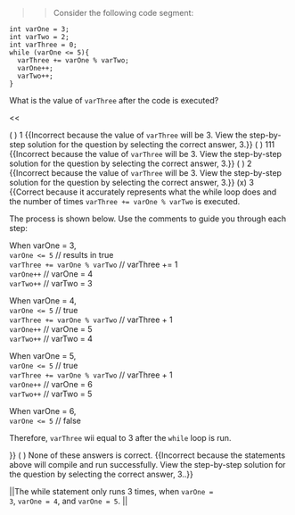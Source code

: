 >>Consider the following code segment:
<pre><code>int varOne = 3;
int varTwo = 2;
int varThree = 0;
while (varOne &lt;= 5){
  varThree += varOne % varTwo;
  varOne++;
  varTwo++;
}
</code></pre>
<p>What is the value of <code>varThree</code> after the code is executed?</p><<

( ) 1 {{Incorrect because the value of <code>varThree</code> will be 3. View the step-by-step solution for the question by selecting the correct answer, 3.}}
( ) 111 {{Incorrect because the value of <code>varThree</code> will be 3. View the step-by-step solution for the question by selecting the correct answer, 3.}}
( ) 2 {{Incorrect because the value of <code>varThree</code> will be 3. View the step-by-step solution for the question by selecting the correct answer, 3.}}
(x) 3 {{Correct because it accurately represents what the while loop does and the number of times <code>varThree += varOne % varTwo</code> is executed.
<p>The process is shown below. Use the comments to guide you through each step:</p>
<p>When varOne = 3,<br/>
<code>varOne &lt;= 5</code> // results in true<br/>
<code>varThree += varOne % varTwo</code> // varThree += 1<br/>
<code>varOne++</code> // varOne = 4<br/>
<code>varTwo++</code> // varTwo = 3</p>
<p>When varOne = 4,<br/>
<code>varOne &lt;= 5</code> // true<br/>
<code>varThree += varOne % varTwo</code> // varThree + 1<br/>
<code>varOne++</code> // varOne = 5<br/>
<code>varTwo++</code> // varTwo = 4</p>
<p>When varOne = 5,<br/>
<code>varOne &lt;= 5</code> // true<br/>
<code>varThree += varOne % varTwo</code> // varThree + 1<br/>
<code>varOne++</code> // varOne = 6<br/>
<code>varTwo++</code> // varTwo = 5</p>
<p>When varOne = 6,<br/>
<code>varOne &lt;= 5</code> // false</p>
<p>Therefore, <code>varThree</code> wii equal to 3 after the <code>while</code> loop is run.</p>}}
( ) None of these answers is correct. {{Incorrect because the statements above will compile and run successfully. View the step-by-step solution for the question by selecting the correct answer, 3..}}

||The while statement only runs 3 times, when <code>varOne = 3</code>, <code>varOne = 4</code>, and <code>varOne = 5</code>. ||
